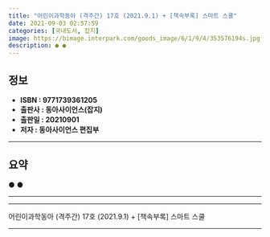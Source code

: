 ```yaml
---
title: "어린이과학동아 (격주간) 17호 (2021.9.1) + [책속부록] 스마트 스쿨"
date: 2021-09-03 02:57:59
categories: [국내도서, 잡지]
image: https://bimage.interpark.com/goods_image/6/1/9/4/353576194s.jpg
description: ● ●
---
```


## **정보**

- **ISBN : 9771739361205**
- **출판사 : 동아사이언스(잡지)**
- **출판일 : 20210901**
- **저자 : 동아사이언스 편집부**

------



## **요약**

●  ●  

------



------


어린이과학동아 (격주간) 17호 (2021.9.1) + [책속부록] 스마트 스쿨 

------


